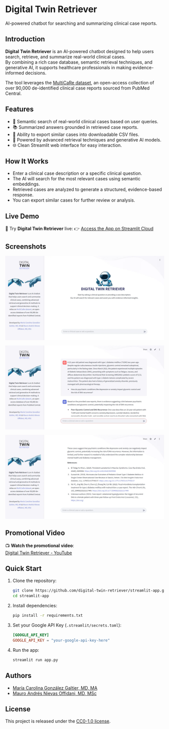 # Digital Twin Retriever

AI-powered chatbot for searching and summarizing clinical case reports.

## Introduction

**Digital Twin Retriever** is an AI-powered chatbot designed to help users search, retrieve, and summarize real-world clinical cases.  
By combining a rich case database, semantic retrieval techniques, and generative AI, it supports healthcare professionals in making evidence-informed decisions.

The tool leverages the [MultiCaRe dataset](https://zenodo.org/records/14994046), an open-access collection of over 90,000 de-identified clinical case reports sourced from PubMed Central.

## Features
- 🧠 Semantic search of real-world clinical cases based on user queries.
- 📚 Summarized answers grounded in retrieved case reports.
- 🔎 Ability to export similar cases into downloadable CSV files.
- 🤖 Powered by advanced retrieval techniques and generative AI models.
- 🌐 Clean Streamlit web interface for easy interaction.


## How It Works
- Enter a clinical case description or a specific clinical question.
- The AI will search for the most relevant cases using semantic embeddings.
- Retrieved cases are analyzed to generate a structured, evidence-based response.
- You can export similar cases for further review or analysis.


## Live Demo
🚀 Try **Digital Twin Retriever** live:
👉 [Access the App on Streamlit Cloud](https://digital-twin-retriever.streamlit.app/)


## Screenshots
![Main Page](https://raw.githubusercontent.com/digital-twin-retriever/streamlit-app/main/img/dtw-main-page.webp)

![Case Description Example](https://raw.githubusercontent.com/digital-twin-retriever/streamlit-app/main/img/dtr-case-description.webp)

![Formatted References](https://raw.githubusercontent.com/digital-twin-retriever/streamlit-app/main/img/dtr-text-references.webp)


## Promotional Video

📺 **Watch the promotional video**:  
[Digital Twin Retriever - YouTube](https://www.youtube.com/watch?v=zO4E0DfTQuY)


## Quick Start

1. Clone the repository:

    ```bash
    git clone https://github.com/digital-twin-retriever/streamlit-app.git
    cd streamlit-app
    ```

2. Install dependencies:

    ```bash
    pip install -r requirements.txt
    ```

3. Set your Google API Key (`.streamlit/secrets.toml`):

    ```toml
    [GOOGLE_API_KEY]
    GOOGLE_API_KEY = "your-google-api-key-here"
    ```

4. Run the app:

    ```bash
    streamlit run app.py
    ```

## Authors

- [María Carolina González Galtier, MD, MA](https://www.linkedin.com/in/carogaltier/)
- [Mauro Andrés Nievas Offidani, MD, MSc](https://www.linkedin.com/in/mauronievasoffidani/)


## License

This project is released under the [CC0-1.0 license](LICENSE).
